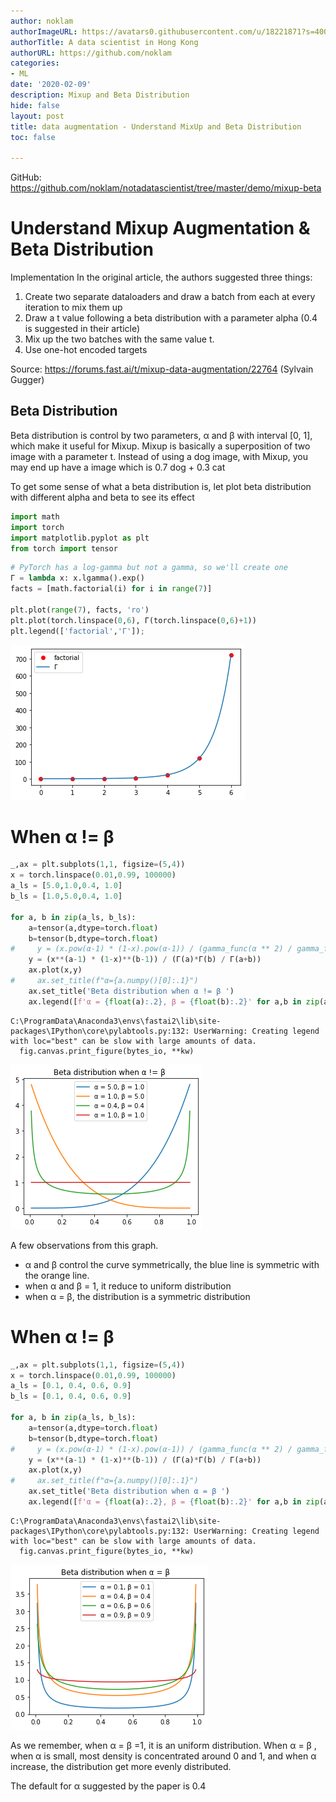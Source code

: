 ```yaml
---
author: noklam
authorImageURL: https://avatars0.githubusercontent.com/u/18221871?s=400&u=0ca734683fc7e41a3565c5591218008af5a77e9b&v=4
authorTitle: A data scientist in Hong Kong
authorURL: https://github.com/noklam
categories:
- ML
date: '2020-02-09'
description: Mixup and Beta Distribution
hide: false
layout: post
title: data augmentation - Understand MixUp and Beta Distribution
toc: false

---
```


GitHub: https://github.com/noklam/notadatascientist/tree/master/demo/mixup-beta


# Understand Mixup Augmentation & Beta Distribution

Implementation
In the original article, the authors suggested three things:

1. Create two separate dataloaders and draw a batch from each at every iteration to mix them up
2. Draw a t value following a beta distribution with a parameter alpha (0.4 is suggested in their article)
3. Mix up the two batches with the same value t.
4. Use one-hot encoded targets

Source: https://forums.fast.ai/t/mixup-data-augmentation/22764 (Sylvain Gugger)

## Beta Distribution
Beta distribution is control by two parameters, α and β with interval [0, 1], which make it useful for Mixup. Mixup is basically a superposition of two image with a parameter t. Instead of using a dog image, with Mixup, you may end up have a image which is 0.7 dog + 0.3 cat

To get some sense of what a beta distribution is, let plot beta distribution with different alpha and beta to see its effect


```python
import math
import torch
import matplotlib.pyplot as plt
from torch import tensor
```


```python
# PyTorch has a log-gamma but not a gamma, so we'll create one
Γ = lambda x: x.lgamma().exp()
facts = [math.factorial(i) for i in range(7)]

plt.plot(range(7), facts, 'ro')
plt.plot(torch.linspace(0,6), Γ(torch.linspace(0,6)+1))
plt.legend(['factorial','Γ']);
```


![png](assets/output_5_0.png)


# When α != β


```python
_,ax = plt.subplots(1,1, figsize=(5,4))
x = torch.linspace(0.01,0.99, 100000)
a_ls = [5.0,1.0,0.4, 1.0]
b_ls = [1.0,5.0,0.4, 1.0]

for a, b in zip(a_ls, b_ls):
    a=tensor(a,dtype=torch.float)
    b=tensor(b,dtype=torch.float)
#     y = (x.pow(α-1) * (1-x).pow(α-1)) / (gamma_func(α ** 2) / gamma_func(α))
    y = (x**(a-1) * (1-x)**(b-1)) / (Γ(a)*Γ(b) / Γ(a+b))
    ax.plot(x,y)
#     ax.set_title(f"α={a.numpy()[0]:.1}")
    ax.set_title('Beta distribution when α != β ')
    ax.legend([f'α = {float(a):.2}, β = {float(b):.2}' for a,b in zip(a_ls, b_ls)])
```

    C:\ProgramData\Anaconda3\envs\fastai2\lib\site-packages\IPython\core\pylabtools.py:132: UserWarning: Creating legend with loc="best" can be slow with large amounts of data.
      fig.canvas.print_figure(bytes_io, **kw)



![png](assets/output_7_1.png)


A few observations from this graph.
* α and β control the curve symmetrically, the blue line is symmetric with the orange line.
* when α and β = 1, it reduce to uniform distribution
* when α = β, the distribution is a symmetric distribution

# When α != β


```python
_,ax = plt.subplots(1,1, figsize=(5,4))
x = torch.linspace(0.01,0.99, 100000)
a_ls = [0.1, 0.4, 0.6, 0.9]
b_ls = [0.1, 0.4, 0.6, 0.9]

for a, b in zip(a_ls, b_ls):
    a=tensor(a,dtype=torch.float)
    b=tensor(b,dtype=torch.float)
#     y = (x.pow(α-1) * (1-x).pow(α-1)) / (gamma_func(α ** 2) / gamma_func(α))
    y = (x**(a-1) * (1-x)**(b-1)) / (Γ(a)*Γ(b) / Γ(a+b))
    ax.plot(x,y)
#     ax.set_title(f"α={a.numpy()[0]:.1}")
    ax.set_title('Beta distribution when α = β ')
    ax.legend([f'α = {float(a):.2}, β = {float(b):.2}' for a,b in zip(a_ls, b_ls)])
```

    C:\ProgramData\Anaconda3\envs\fastai2\lib\site-packages\IPython\core\pylabtools.py:132: UserWarning: Creating legend with loc="best" can be slow with large amounts of data.
      fig.canvas.print_figure(bytes_io, **kw)



![png](assets/output_10_1.png)


As we remember, when α = β =1, it is an uniform distribution. When α = β , when α is small, most density is concentrated around 0 and 1, and when α increase, the distribution get more evenly distributed.

The default for α suggested by the paper is 0.4
